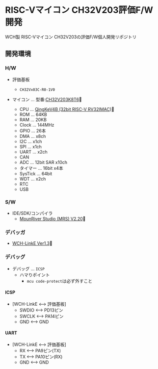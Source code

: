 # RISC-Vマイコン CH32V203評価F/W開発
WCH製 RISC-Vマイコン CH32V203の評価F/W個人開発リポジトリ

## 開発環境

### H/W

- 評価基板
  - `CH32Vx03C-R0-1V0`

- マイコン ... 型番:[CH32V203K8T6](https://akizukidenshi.com/catalog/g/g118063/)🔗
  - CPU ... [QingKeV4B (32bit RISC-V RV32IMAC)](https://www.wch-ic.com/downloads/QingKeV4_Processor_Manual_PDF.html)🔗
  - ROM ... 64KB
  - RAM ... 20KB
  - Clock ... 144MHz
  - GPIO ... 26本
  - DMA ... x8ch
  - I2C ... x1ch
  - SPI ... x1ch
  - UART ... x2ch
  - CAN
  - ADC ... 12bit SAR x10ch
  - タイマー ... 16bit x4本
  - SysTick ... 64bit
  - WDT ... x2ch
  - RTC
  - USB

### S/W

- IDE/SDK/コンパイラ
  - [MounRiver Studio (MRS) V2.20](https://www.mounriver.com/download)🔗

### デバッガ

- [WCH-LinkE Ver1.3](https://akizukidenshi.com/catalog/g/g118065)🔗

### デバッグ

- デバッグ ... `ICSP`
  - ハマりポイント
    - `mcu code-protect`は必ず外すこと

#### ICSP

- [WCH-LinkE <--> 評価基板]
  - SWDIO <--> PD13ピン
  - SWCLK <--> PA14ピン
  - GND <--> GND

#### UART

- [WCH-LinkE <--> 評価基板]
  - RX <--> PA9ピン(TX)
  - TX <--> PA10ピン(RX)
  - GND <--> GND
